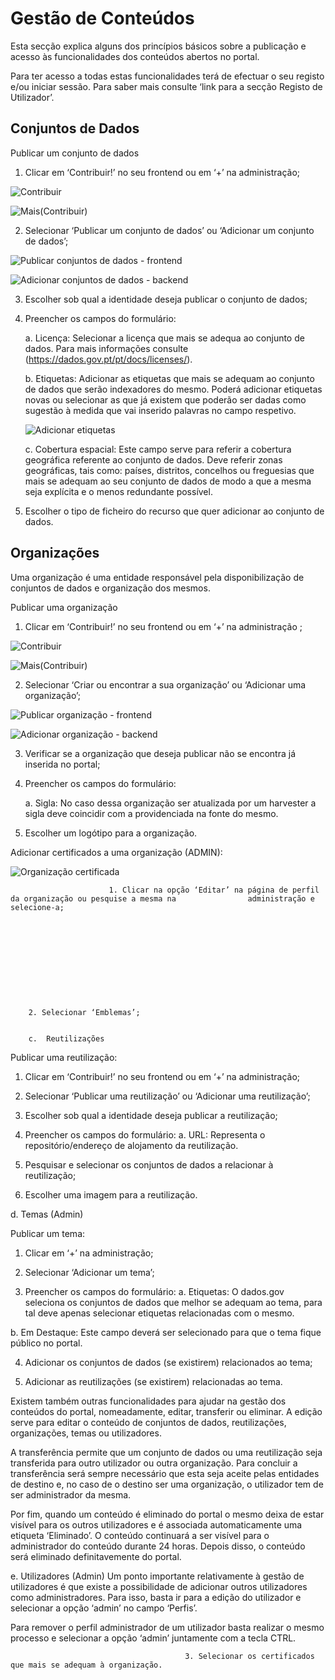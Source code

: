 # Gestão de Conteúdos

Esta secção explica alguns dos princípios básicos sobre a publicação e acesso às funcionalidades dos conteúdos abertos no portal.

Para ter acesso a todas estas funcionalidades terá de efectuar o seu registo e/ou iniciar sessão. Para saber mais consulte ‘link para a secção Registo de Utilizador’.

## Conjuntos de Dados 

Publicar um conjunto de dados

1. Clicar em ‘Contribuir!’ no seu frontend ou em ‘+’ na administração;

![Contribuir](screenshots/contribuir.JPG)

![Mais(Contribuir)](screenshots/plus.JPG)

2.	Selecionar ‘Publicar um conjunto de dados’ ou ‘Adicionar um conjunto de dados’;

![Publicar conjuntos de dados - frontend](screenshots/datasetcont.JPG)

![Adicionar conjuntos de dados - backend](screenshots/plusdataset.JPG)

3.	Escolher sob qual a identidade deseja publicar o conjunto de dados;

4.	Preencher os campos do formulário:

    a. Licença: 
    Selecionar a licença que mais se adequa ao conjunto de dados. Para mais informações consulte     (https://dados.gov.pt/pt/docs/licenses/).
    
    b. Etiquetas:
    Adicionar as etiquetas que mais se adequam ao conjunto de dados que serão indexadores do mesmo. Poderá adicionar etiquetas novas ou         selecionar as que já existem que poderão ser dadas como sugestão à medida que vai inserido palavras no campo respetivo.
    
    ![Adicionar etiquetas](screenshots/etiquetas.JPG)
    
    c. Cobertura espacial:
    Este campo serve para referir a cobertura geográfica referente ao conjunto de dados. Deve referir zonas geográficas, tais como: países, distritos, concelhos ou freguesias que mais se adequam ao seu conjunto de dados de modo a que a mesma seja explícita e o menos redundante possível.
    
5.	Escolher o tipo de ficheiro do recurso que quer adicionar ao conjunto de dados.
     
## Organizações

Uma organização é uma entidade responsável pela disponibilização de conjuntos de dados  e organização dos mesmos.

Publicar uma organização

1.	Clicar em ‘Contribuir!’ no seu frontend ou em ‘+’ na administração ;

![Contribuir](screenshots/contribuir.JPG)

![Mais(Contribuir)](screenshots/plus.JPG)

2.	Selecionar ‘Criar ou encontrar a sua organização’ ou ‘Adicionar uma organização’;

![Publicar organização - frontend](screenshots/orgcont.JPG)

![Adicionar organização - backend](screenshots/plusorg.JPG)

3.	Verificar se a organização que deseja publicar não se encontra já inserida no portal;

4.	Preencher os campos do formulário:

    a.	Sigla:
    No caso dessa organização ser atualizada por um harvester a sigla deve coincidir com a providenciada na fonte do mesmo. 

5.	Escolher um logótipo para a organização.


Adicionar certificados a uma organização (ADMIN):

![Organização certificada](screenshots/orgcertificada.JPG)
 







                          1. Clicar na opção ‘Editar’ na página de perfil da organização ou pesquise a mesma na                administração e selecione-a;






                          




        2. Selecionar ‘Emblemas’;
        
        
        c.	Reutilizações
Publicar uma reutilização:
1.	Clicar em ‘Contribuir!’ no seu frontend ou em ‘+’ na administração;

 

 

2.	Selecionar ‘Publicar uma reutilização’ ou ‘Adicionar uma reutilização’;

 

 

3.	Escolher sob qual a identidade deseja publicar a reutilização;

4.	Preencher os campos do formulário:
a.	URL:
Representa o repositório/endereço de alojamento da reutilização.

5.	Pesquisar e selecionar os conjuntos de dados a relacionar à reutilização;

6.	Escolher uma imagem para a reutilização.





d.	Temas (Admin)

Publicar um tema:

1.	Clicar em ‘+’ na administração;








2.	Selecionar ‘Adicionar um tema’;

 
3.	Preencher os campos do formulário:
a.	Etiquetas:
O dados.gov seleciona os conjuntos de dados que melhor se adequam ao tema, para tal deve apenas selecionar etiquetas relacionadas com o mesmo.

b.	Em Destaque:
Este campo deverá ser selecionado para que o tema fique público no portal.

4.	Adicionar os conjuntos de dados (se existirem) relacionados ao tema;

5.	Adicionar as reutilizações (se existirem) relacionadas ao tema.

Existem também outras funcionalidades para ajudar na gestão dos conteúdos do portal, nomeadamente, editar, transferir ou eliminar.
A edição serve para editar o conteúdo de conjuntos de dados, reutilizações, organizações, temas ou utilizadores. 
   
A transferência permite que um conjunto de dados ou uma reutilização seja transferida para outro utilizador ou outra organização. Para concluir a transferência será sempre necessário que esta seja aceite pelas entidades de destino e, no caso de o destino ser uma organização, o utilizador tem de ser administrador da mesma.
 
Por fim, quando um conteúdo é eliminado do portal o mesmo deixa de estar visível para os outros utilizadores e é associada automaticamente uma etiqueta ‘Eliminado’. O conteúdo continuará a ser visível para o administrador do conteúdo durante 24 horas. Depois disso, o conteúdo será eliminado definitavemente do portal.
 
 




e.	Utilizadores (Admin)
Um ponto importante relativamente à gestão de utilizadores é que existe a possibilidade de adicionar outros utilizadores como administradores. Para isso, basta ir para a edição do utilizador e selecionar a opção ‘admin’ no campo ‘Perfis’.






Para remover o perfil administrador de um utilizador basta realizar o mesmo processo e selecionar a opção ‘admin’ juntamente com a tecla CTRL.





                                           3. Selecionar os certificados que mais se adequam à organização.

